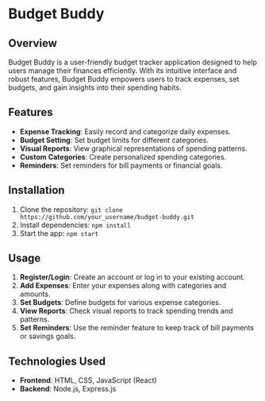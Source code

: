 # Budget Buddy

## Overview

Budget Buddy is a user-friendly budget tracker application designed to help users manage their finances efficiently. With its intuitive interface and robust features, Budget Buddy empowers users to track expenses, set budgets, and gain insights into their spending habits.

## Features

- **Expense Tracking**: Easily record and categorize daily expenses.
- **Budget Setting**: Set budget limits for different categories.
- **Visual Reports**: View graphical representations of spending patterns.
- **Custom Categories**: Create personalized spending categories.
- **Reminders**: Set reminders for bill payments or financial goals.

## Installation

1. Clone the repository: `git clone https://github.com/your_username/budget-buddy.git`
2. Install dependencies: `npm install`
3. Start the app: `npm start`

## Usage

1. **Register/Login**: Create an account or log in to your existing account.
2. **Add Expenses**: Enter your expenses along with categories and amounts.
3. **Set Budgets**: Define budgets for various expense categories.
4. **View Reports**: Check visual reports to track spending trends and patterns.
5. **Set Reminders**: Use the reminder feature to keep track of bill payments or savings goals.

## Technologies Used

- **Frontend**: HTML, CSS, JavaScript (React)
- **Backend**: Node.js, Express.js
